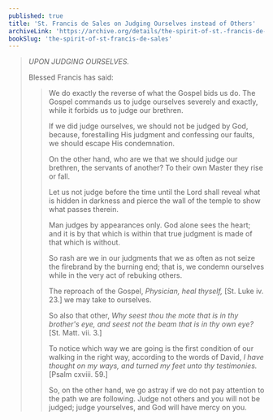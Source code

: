 ```yaml
---
published: true
title: 'St. Francis de Sales on Judging Ourselves instead of Others'
archiveLink: 'https://archive.org/details/the-spirit-of-st.-francis-de-sales/page/89?view=theater'
bookSlug: 'the-spirit-of-st-francis-de-sales'
---
```


> *UPON JUDGING OURSELVES.*
>
> Blessed Francis has said:
>
>> We do exactly the reverse of what the Gospel bids us do. The Gospel commands us to judge ourselves severely and exactly, while it forbids us to judge our brethren.
>>
>> If we did judge ourselves, we should not be judged by God, because, forestalling His judgment and confessing our faults, we should escape His condemnation.
>>
>> On the other hand, who are we that we should judge our brethren, the servants of another? To their own Master they rise or fall.
>>
>> Let us not judge before the time until the Lord shall reveal what is hidden in darkness and pierce the wall of the temple to show what passes therein.
>>
>> Man judges by appearances only. God alone sees the heart; and it is by that which is within that true judgment is made of that which is without.
>>
>> So rash are we in our judgments that we as often as not seize the firebrand by the burning end; that is, we condemn ourselves while in the very act of rebuking others.
>>
>> The reproach of the Gospel, *Physician, heal thyself,* [St. Luke iv. 23.] we may take to ourselves.
>>
>> So also that other, *Why seest thou the mote that is in thy brother's eye, and seest not the beam that is in thy own eye?* [St. Matt. vii. 3.]
>>
>> To notice which way we are going is the first condition of our walking in the right way, according to the words of David, *I have thought on my ways, and turned my feet unto thy testimonies.* [Psalm cxviii. 59.]
>>
>> So, on the other hand, we go astray if we do not pay attention to the path we are following. Judge not others and you will not be judged; judge yourselves, and God will have mercy on you.
